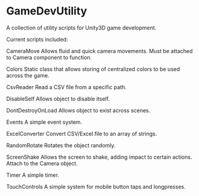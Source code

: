 # GameDevUtility
A collection of utility scripts for Unity3D game development. 

Current scripts included:

CameraMove
Allows fluid and quick camera movements. Must be attached to Camera component to function.

Colors
Static class that allows storing of centralized colors to be used across the game.

CsvReader
Read a CSV file from a specific path.

DisableSelf
Allows object to disable itself.

DontDestroyOnLoad
Allows object to exist across scenes.

Events
A simple event system.

ExcelConverter
Convert CSV/Excel file to an array of strings.

RandomRotate
Rotates the object randomly.

ScreenShake
Allows the screen to shake, adding impact to certain actions. Attach to the Camera object.

Timer
A simple timer.

TouchControls
A simple system for mobile button taps and longpresses. 
